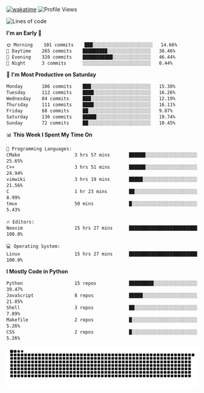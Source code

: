 [![wakatime](https://wakatime.com/badge/user/b920b284-3cde-4cd4-b72e-f7f22d050b16.svg)](https://wakatime.com/@b920b284-3cde-4cd4-b72e-f7f22d050b16)
![Profile Views](http://img.shields.io/badge/Profile%20Views-856-blue)
<!--START_SECTION:waka-->
![Lines of code](https://img.shields.io/badge/From%20Hello%20World%20I%27ve%20Written--440%20Thousand%20lines%20of%20code-blue)

**I'm an Early 🐤** 

```text
🌞 Morning    101 commits    ███░░░░░░░░░░░░░░░░░░░░░░   14.66% 
🌆 Daytime    265 commits    █████████░░░░░░░░░░░░░░░░   38.46% 
🌃 Evening    320 commits    ███████████░░░░░░░░░░░░░░   46.44% 
🌙 Night      3 commits      ░░░░░░░░░░░░░░░░░░░░░░░░░   0.44%

```
📅 **I'm Most Productive on Saturday** 

```text
Monday       106 commits    ███░░░░░░░░░░░░░░░░░░░░░░   15.38% 
Tuesday      112 commits    ████░░░░░░░░░░░░░░░░░░░░░   16.26% 
Wednesday    84 commits     ███░░░░░░░░░░░░░░░░░░░░░░   12.19% 
Thursday     111 commits    ████░░░░░░░░░░░░░░░░░░░░░   16.11% 
Friday       68 commits     ██░░░░░░░░░░░░░░░░░░░░░░░   9.87% 
Saturday     136 commits    █████░░░░░░░░░░░░░░░░░░░░   19.74% 
Sunday       72 commits     ██░░░░░░░░░░░░░░░░░░░░░░░   10.45%

```


📊 **This Week I Spent My Time On** 

```text
💬 Programming Languages: 
CMake                    3 hrs 57 mins       ██████░░░░░░░░░░░░░░░░░░░   25.65% 
C++                      3 hrs 51 mins       ██████░░░░░░░░░░░░░░░░░░░   24.94% 
vimwiki                  3 hrs 19 mins       █████░░░░░░░░░░░░░░░░░░░░   21.56% 
C                        1 hr 23 mins        ██░░░░░░░░░░░░░░░░░░░░░░░   8.99% 
tmux                     50 mins             █░░░░░░░░░░░░░░░░░░░░░░░░   5.43%

🔥 Editors: 
Neovim                   15 hrs 27 mins      █████████████████████████   100.0%

💻 Operating System: 
Linux                    15 hrs 27 mins      █████████████████████████   100.0%

```

**I Mostly Code in Python** 

```text
Python                   15 repos            █████████░░░░░░░░░░░░░░░░   39.47% 
JavaScript               8 repos             █████░░░░░░░░░░░░░░░░░░░░   21.05% 
Shell                    3 repos             ██░░░░░░░░░░░░░░░░░░░░░░░   7.89% 
Makefile                 2 repos             █░░░░░░░░░░░░░░░░░░░░░░░░   5.26% 
CSS                      2 repos             █░░░░░░░░░░░░░░░░░░░░░░░░   5.26%

```



<!--END_SECTION:waka-->
![Snake animation](https://raw.githubusercontent.com/timmypidashev/timmypidashev/main/commits.svg)
